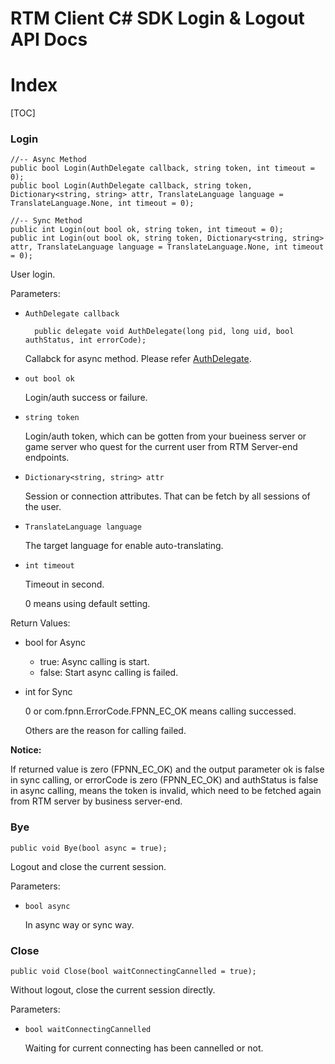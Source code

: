 # RTM Client C# SDK Login & Logout API Docs

# Index

[TOC]

### Login

	//-- Async Method
	public bool Login(AuthDelegate callback, string token, int timeout = 0);
	public bool Login(AuthDelegate callback, string token, Dictionary<string, string> attr, TranslateLanguage language = TranslateLanguage.None, int timeout = 0);
	
	//-- Sync Method
	public int Login(out bool ok, string token, int timeout = 0);
	public int Login(out bool ok, string token, Dictionary<string, string> attr, TranslateLanguage language = TranslateLanguage.None, int timeout = 0);

User login.

Parameters:

+ `AuthDelegate callback`

		public delegate void AuthDelegate(long pid, long uid, bool authStatus, int errorCode);

	Callabck for async method. Please refer [AuthDelegate](Delegates.md#AuthDelegate).

+ `out bool ok`

	Login/auth success or failure.

+ `string token`

	Login/auth token, which can be gotten from your bueiness server or game server who quest for the current user from RTM Server-end endpoints.

+ `Dictionary<string, string> attr`

	Session or connection attributes. That can be fetch by all sessions of the user.

+ `TranslateLanguage language`

	The target language for enable auto-translating.

+ `int timeout`

	Timeout in second.

	0 means using default setting.


Return Values:

+ bool for Async

	* true: Async calling is start.
	* false: Start async calling is failed.

+ int for Sync

	0 or com.fpnn.ErrorCode.FPNN_EC_OK means calling successed.

	Others are the reason for calling failed.

**Notice:**

If returned value is zero (FPNN_EC_OK) and the output parameter ok is false in sync calling, or errorCode is zero (FPNN_EC_OK) and authStatus is false in async calling, means the token is invalid, which need to be fetched again from RTM server by business server-end.

### Bye

	public void Bye(bool async = true);

Logout and close the current session.

Parameters:

+ `bool async`

	In async way or sync way.

### Close

	public void Close(bool waitConnectingCannelled = true);

Without logout, close the current session directly.

Parameters:

+ `bool waitConnectingCannelled`

	Waiting for current connecting has been cannelled or not.

